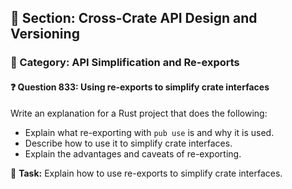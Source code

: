 ## 📘 Section: Cross-Crate API Design and Versioning  
### 🔹 Category: API Simplification and Re-exports  
#### ❓ Question 833: Using re-exports to simplify crate interfaces

Write an explanation for a Rust project that does the following:

- Explain what re-exporting with `pub use` is and why it is used.
- Describe how to use it to simplify crate interfaces.
- Explain the advantages and caveats of re-exporting.

🔧 **Task:** Explain how to use re-exports to simplify crate interfaces.
